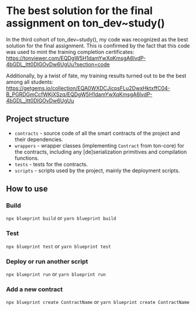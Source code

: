 # The best solution for the final assignment on ton_dev~study()

In the third cohort of ton_dev~study(), my code was recognized as the best solution for the final assignment. This is confirmed by the fact that this code was used to mint the training completion certificates: https://tonviewer.com/EQDgW5H1damYwXqKmsgA6lvdP-4bGDL_Itt0DlGOvDw6UgUu?section=code

Additionally, by a twist of fate, my training results turned out to be the best among all students: https://getgems.io/collection/EQA0WXDCJicpsFLu2DwxHktxffC04-B_PGRDGmCcfWKjXSzq/EQDgW5H1damYwXqKmsgA6lvdP-4bGDL_Itt0DlGOvDw6UgUu

## Project structure

-   `contracts` - source code of all the smart contracts of the project and their dependencies.
-   `wrappers` - wrapper classes (implementing `Contract` from ton-core) for the contracts, including any [de]serialization primitives and compilation functions.
-   `tests` - tests for the contracts.
-   `scripts` - scripts used by the project, mainly the deployment scripts.

## How to use

### Build

`npx blueprint build` or `yarn blueprint build`

### Test

`npx blueprint test` or `yarn blueprint test`

### Deploy or run another script

`npx blueprint run` or `yarn blueprint run`

### Add a new contract

`npx blueprint create ContractName` or `yarn blueprint create ContractName`
